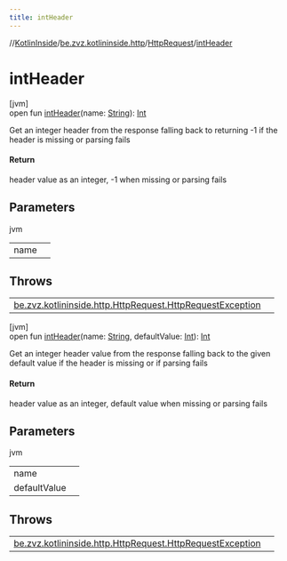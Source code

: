 ```yaml
---
title: intHeader
---
```

//[KotlinInside](../../../index.html)/[be.zvz.kotlininside.http](../index.html)/[HttpRequest](index.html)/[intHeader](int-header.html)



# intHeader



[jvm]\
open fun [intHeader](int-header.html)(name: [String](https://docs.oracle.com/javase/7/docs/api/java/lang/String.html)): [Int](https://kotlinlang.org/api/latest/jvm/stdlib/kotlin/-int/index.html)



Get an integer header from the response falling back to returning -1 if the header is missing or parsing fails



#### Return



header value as an integer, -1 when missing or parsing fails



## Parameters


jvm

| | |
|---|---|
| name |  |



## Throws


| | |
|---|---|
| [be.zvz.kotlininside.http.HttpRequest.HttpRequestException](-http-request-exception/index.html) |  |




[jvm]\
open fun [intHeader](int-header.html)(name: [String](https://docs.oracle.com/javase/7/docs/api/java/lang/String.html), defaultValue: [Int](https://kotlinlang.org/api/latest/jvm/stdlib/kotlin/-int/index.html)): [Int](https://kotlinlang.org/api/latest/jvm/stdlib/kotlin/-int/index.html)



Get an integer header value from the response falling back to the given default value if the header is missing or if parsing fails



#### Return



header value as an integer, default value when missing or parsing fails



## Parameters


jvm

| | |
|---|---|
| name |  |
| defaultValue |  |



## Throws


| | |
|---|---|
| [be.zvz.kotlininside.http.HttpRequest.HttpRequestException](-http-request-exception/index.html) |  |



